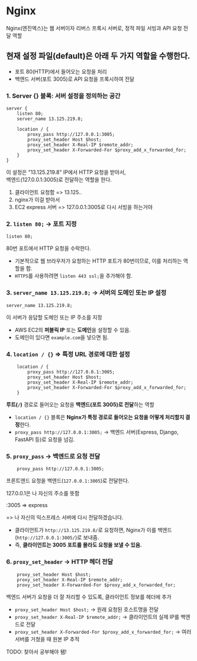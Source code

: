 # Nginx

Nginx(엔진엑스)는 웹 서버이자 리버스 프록시 서버로, 정적 파일 서빙과 API 요청 전달 역할

## 현재 설정 파일(default)은 아래 두 가지 역할을 수행한다.

- 포트 80(HTTP)에서 들어오는 요청을 처리
- 백엔드 서버(포트 3005)로 API 요청을 프록시하여 전달

### 1. Server {} 블록: 서버 설정을 정의하는 공간

```Nginx
server {
    listen 80;
    server_name 13.125.219.8;

    location / {
        proxy_pass http://127.0.0.1:3005;
        proxy_set_header Host $host;
        proxy_set_header X-Real-IP $remote_addr;
        proxy_set_header X-Forwarded-For $proxy_add_x_forwarded_for;
    }
}
```

이 설정은 "13.125.219.8" IP에서 HTTP 요청을 받아서,  
백엔드(127.0.0.1:3005)로 전달하는 역할을 한다.

1. 클라이언트 요청함 => 13.125..
2. nginx가 이걸 받아서
3. EC2 express 서버 => 127.0.0.1:3005로 다시 서빙을 하는거야

### 2. `listen 80;` → 포트 지정

```nginx
listen 80;
```

80번 포트에서 HTTP 요청을 수락한다.  

- 기본적으로 웹 브라우저가 요청하는 HTTP 포트가 80번이므로, 이를 처리하는 역할을 함.
- `HTTPS`를 사용하려면 `listen 443 ssl;`을 추가해야 함.

### 3. `server_name 13.125.219.8;` → 서버의 도메인 또는 IP 설정

```nginx
server_name 13.125.219.8;
```

이 서버가 응답할 도메인 또는 IP 주소를 지정

- AWS EC2의 **퍼블릭 IP** 또는 **도메인**을 설정할 수 있음.
- 도메인이 있다면 `example.com`을 넣으면 됨.

### 4. `location / {}` => 특정 URL 경로에 대한 설정

```Nginx
    location / {
        proxy_pass http://127.0.0.1:3005;
        proxy_set_header Host $host;
        proxy_set_header X-Real-IP $remote_addr;
        proxy_set_header X-Forwarded-For $proxy_add_x_forwarded_for;
    }
```

**루트(`/`)** 경로로 들어오는 요청을 **백엔드(포트 3005)로 전달**하는 역할

- `location / {}` 블록은 **Nginx가 특정 경로로 들어오는 요청을 어떻게 처리할지 결정**한다.
- `proxy_pass http://127.0.0.1:3005;` → 백엔드 서버(Express, Django, FastAPI 등)로 요청을 넘김.

### 5. `proxy_pass` → 백엔드로 요청 전달

```Nginx
    proxy_pass http://127.0.0.1:3005;
```

프론트엔드 요청을 백엔드(`127.0.0.1:3005`)로 전달한다.

127.0.0.1은 나 자신의 주소를 뜻함

:3005 => express

=> 나 자신의 익스프레스 서버에 다시 전달하겠습니다.

- 클라이언트가 `http://13.125.219.8/`로 요청하면, Nginx가 이를 백엔드(`http://127.0.0.1:3005/`)로 보내줌.
- 즉, **클라이언트는 3005 포트를 몰라도 요청을 보낼 수 있음.**

### 6. `proxy_set_header` → HTTP 헤더 전달

```Nginx
    proxy_set_header Host $host;
    proxy_set_header X-Real-IP $remote_addr;
    proxy_set_header X-Forwarded-For $proxy_add_x_forwarded_for;
```

백엔드 서버가 요청을 더 잘 처리할 수 있도록, 클라이언트 정보를 헤더에 추가

- `proxy_set_header Host $host;` → 원래 요청된 호스트명을 전달
- `proxy_set_header X-Real-IP $remote_addr;` → 클라이언트의 실제 IP를 백엔드로 전달
- `proxy_set_header X-Forwarded-For $proxy_add_x_forwarded_for;` → 여러 서버를 거쳤을 때 원본 IP 추적

TODO: 찾아서 공부해야 됌!